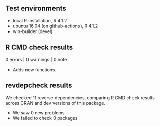 ## Test environments
* local R installation, R 4.1.2
* ubuntu 16.04 (on github-actions), R 4.1.2
* win-builder (devel)

## R CMD check results

0 errors | 0 warnings | 0 note

* Adds new functions.

## revdepcheck results

We checked 11 reverse dependencies, comparing R CMD check results across CRAN and dev versions of this package.

 * We saw 0 new problems
 * We failed to check 0 packages
